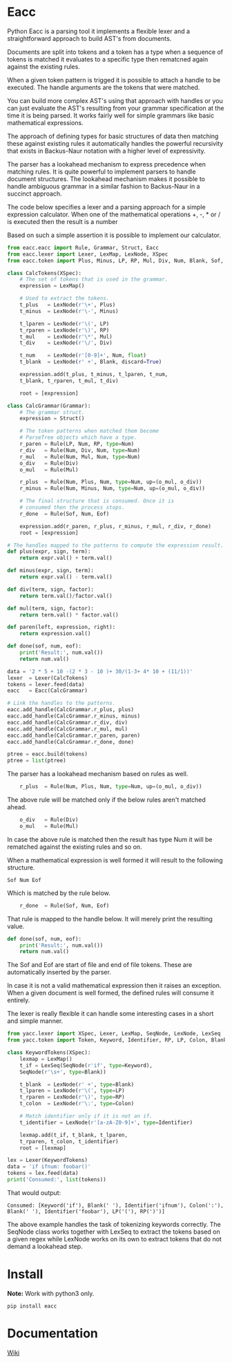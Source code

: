 # Eacc

Python Eacc is a parsing tool it implements a flexible lexer and a straightforward approach
to build AST's from documents. 

Documents are split into tokens and a token has a type when a sequence of tokens is matched 
it evaluates to a specific type then rematcned again against the existing rules. 

When a given token pattern is trigged it is possible to attach a handle to be executed. 
The handle arguments are the tokens that were matched.

You can build more complex AST's using that approach with handles or you can just evaluate
the AST's resulting from your grammar specification at the time it is being parsed. It works fairly
well for simple grammars like basic mathematical expressions.

The approach of defining types for basic structures of data then matching these against existing
rules it automatically handles the powerful recursivity that exists in Backus-Naur notation 
with a higher level of expressivity.

The parser has a lookahead mechanism to express precedence when matching rules. It is quite powerful
to implement parsers to handle document structures. The lookahead mechanism makes it possible
to handle ambiguous grammar in a similar fashion to Backus-Naur in a succinct approach.

The code below specifies a lexer and a parsing approach for a simple expression calculator.
When one of the mathematical operations +, -, * or / is executed then the result is a number

Based on such a simple assertion it is possible to implement our calculator. 

~~~python
from eacc.eacc import Rule, Grammar, Struct, Eacc
from eacc.lexer import Lexer, LexMap, LexNode, XSpec
from eacc.token import Plus, Minus, LP, RP, Mul, Div, Num, Blank, Sof, Eof

class CalcTokens(XSpec):
    # The set of tokens that is used in the grammar.
    expression = LexMap()

    # Used to extract the tokens.
    t_plus   = LexNode(r'\+', Plus)
    t_minus  = LexNode(r'\-', Minus)

    t_lparen = LexNode(r'\(', LP)
    t_rparen = LexNode(r'\)', RP)
    t_mul    = LexNode(r'\*', Mul)
    t_div    = LexNode(r'\/', Div)

    t_num    = LexNode(r'[0-9]+', Num, float)
    t_blank  = LexNode(r' +', Blank, discard=True)

    expression.add(t_plus, t_minus, t_lparen, t_num, 
    t_blank, t_rparen, t_mul, t_div)

    root = [expression]

class CalcGrammar(Grammar):
    # The grammar struct.
    expression = Struct()

    # The token patterns when matched them become
    # ParseTree objects which have a type.
    r_paren = Rule(LP, Num, RP, type=Num)
    r_div   = Rule(Num, Div, Num, type=Num)
    r_mul   = Rule(Num, Mul, Num, type=Num)
    o_div   = Rule(Div)
    o_mul   = Rule(Mul)

    r_plus  = Rule(Num, Plus, Num, type=Num, up=(o_mul, o_div))
    r_minus = Rule(Num, Minus, Num, type=Num, up=(o_mul, o_div))

    # The final structure that is consumed. Once it is
    # consumed then the process stops.
    r_done  = Rule(Sof, Num, Eof)

    expression.add(r_paren, r_plus, r_minus, r_mul, r_div, r_done)
    root = [expression]

# The handles mapped to the patterns to compute the expression result.
def plus(expr, sign, term):
    return expr.val() + term.val()

def minus(expr, sign, term):
    return expr.val() - term.val()

def div(term, sign, factor):
    return term.val()/factor.val()

def mul(term, sign, factor):
    return term.val() * factor.val()

def paren(left, expression, right):
    return expression.val()

def done(sof, num, eof):
    print('Result:', num.val())
    return num.val()

data = '2 * 5 + 10 -(2 * 3 - 10 )+ 30/(1-3+ 4* 10 + (11/1))' 
lexer  = Lexer(CalcTokens)
tokens = lexer.feed(data)
eacc   = Eacc(CalcGrammar)

# Link the handles to the patterns.
eacc.add_handle(CalcGrammar.r_plus, plus)
eacc.add_handle(CalcGrammar.r_minus, minus)
eacc.add_handle(CalcGrammar.r_div, div)
eacc.add_handle(CalcGrammar.r_mul, mul)
eacc.add_handle(CalcGrammar.r_paren, paren)
eacc.add_handle(CalcGrammar.r_done, done)

ptree = eacc.build(tokens)
ptree = list(ptree)
~~~

The parser has a lookahead mechanism based on rules as well.

~~~python
    r_plus  = Rule(Num, Plus, Num, type=Num, up=(o_mul, o_div))
~~~

The above rule will be matched only if the below rules aren't matched ahead.

~~~python
    o_div   = Rule(Div)
    o_mul   = Rule(Mul)
~~~

In case the above rule is matched then the result has type Num it will be rematched
against the existing rules and so on.

When a mathematical expression is well formed it will result to the following structure.

~~~
Sof Num Eof
~~~

Which is matched by the rule below.

~~~python
    r_done  = Rule(Sof, Num, Eof)
~~~

That rule is mapped to the handle below. It will merely print the resulting value.

~~~python
def done(sof, num, eof):
    print('Result:', num.val())
    return num.val()
~~~

The Sof and Eof are start of file and end of file tokens. These are automatically inserted
by the parser.

In case it is not a valid mathematical expression then it raises an exception. 
When a given document is well formed, the defined rules will consume it entirely.

The lexer is really flexible it can handle some interesting cases in a short and simple manner.

~~~python
from yacc.lexer import XSpec, Lexer, LexMap, SeqNode, LexNode, LexSeq
from yacc.token import Token, Keyword, Identifier, RP, LP, Colon, Blank

class KeywordTokens(XSpec):
    lexmap = LexMap()
    t_if = LexSeq(SeqNode(r'if', type=Keyword),
    SeqNode(r'\s+', type=Blank))

    t_blank  = LexNode(r' +', type=Blank)
    t_lparen = LexNode(r'\(', type=LP)
    t_rparen = LexNode(r'\)', type=RP)
    t_colon  = LexNode(r'\:', type=Colon)

    # Match identifier only if it is not an if.
    t_identifier = LexNode(r'[a-zA-Z0-9]+', type=Identifier)

    lexmap.add(t_if, t_blank, t_lparen, 
    t_rparen, t_colon, t_identifier)
    root = [lexmap]

lex = Lexer(KeywordTokens)
data = 'if ifnum: foobar()'
tokens = lex.feed(data)
print('Consumed:', list(tokens))
~~~

That would output:

~~~
Consumed: [Keyword('if'), Blank(' '), Identifier('ifnum'), Colon(':'),
Blank(' '), Identifier('foobar'), LP('('), RP(')')]
~~~

The above example handles the task of tokenizing keywords correctly. The SeqNode class 
works together with LexSeq to extract the tokens based on a given regex while LexNode works 
on its own to extract tokens that do not demand a lookahead step.

# Install

**Note:** Work with python3 only.

~~~
pip install eacc
~~~

Documentation
=============

[Wiki](https://github.com/iogf/eacc/wiki)

